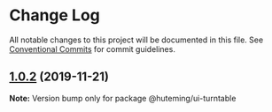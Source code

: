 # Change Log

All notable changes to this project will be documented in this file.
See [Conventional Commits](https://conventionalcommits.org) for commit guidelines.

## [1.0.2](https://github.com/huteming/huteming-ui/compare/@huteming/ui-turntable@1.0.1...@huteming/ui-turntable@1.0.2) (2019-11-21)

**Note:** Version bump only for package @huteming/ui-turntable
